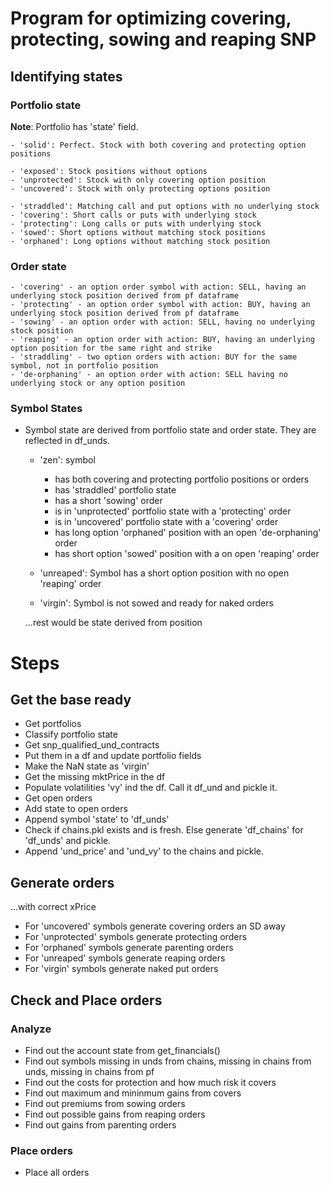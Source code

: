 # Program for optimizing covering, protecting, sowing and reaping SNP

## Identifying states

### Portfolio state

**Note**: Portfolio has 'state' field.

    - 'solid': Perfect. Stock with both covering and protecting option positions

    - 'exposed': Stock positions without options
    - 'unprotected': Stock with only covering option position
    - 'uncovered': Stock with only protecting options position

    - 'straddled': Matching call and put options with no underlying stock
    - 'covering': Short calls or puts with underlying stock
    - 'protecting': Long calls or puts with underlying stock
    - 'sowed': Short options without matching stock positions
    - 'orphaned': Long options without matching stock position

### Order state

    - 'covering' - an option order symbol with action: SELL, having an underlying stock position derived from pf dataframe
    - 'protecting' - an option order symbol with action: BUY, having an underlying stock position derived from pf dataframe
    - 'sowing' - an option order with action: SELL, having no underlying stock position
    - 'reaping' - an option order with action: BUY, having an underlying option position for the same right and strike
    - 'straddling' - two option orders with action: BUY for the same symbol, not in portfolio position
    - 'de-orphaning' - an option order with action: SELL having no underlying stock or any option position

### Symbol States

* Symbol state are derived from portfolio state and order state. They are reflected in df_unds.

  - 'zen': symbol

    - has both covering and protecting portfolio positions or orders
    - has 'straddled' portfolio state
    - has a short 'sowing' order
    - is in 'unprotected' portfolio state with a 'protecting' order
    - is in 'uncovered' portfolio state with a 'covering' order
    - has long option 'orphaned' position with an open 'de-orphaning' order
    - has short option 'sowed' position with a on open 'reaping' order
  - 'unreaped': Symbol has a short option position with no open 'reaping' order
  - 'virgin': Symbol is not sowed and ready for naked orders

  ...rest would be state derived from position

# Steps

## Get the base ready

* Get portfolios
* Classify portfolio state
* Get snp_qualified_und_contracts
* Put them in a df and update portfolio fields
* Make the NaN state as 'virgin'
* Get the missing mktPrice in the df
* Populate volatilities 'vy' ind the df. Call it df_und and pickle it.
* Get open orders
* Add state to open orders
* Append symbol 'state' to 'df_unds'
* Check if chains.pkl exists and is fresh. Else generate 'df_chains' for 'df_unds' and pickle.
* Append 'und_price' and 'und_vy' to the chains and pickle.

## Generate orders

...with correct xPrice

* For 'uncovered' symbols generate covering orders an SD away
* For 'unprotected' symbols generate protecting orders
* For 'orphaned' symbols generate parenting orders
* For 'unreaped' symbols generate reaping orders
* For 'virgin' symbols generate naked put orders

## Check and Place orders

### Analyze

* Find out the account state from get_financials()
* Find out symbols missing in unds from chains, missing in chains from unds, missing in chains from pf
* Find out the costs for protection and how much risk it covers
* Find out maximum and mininmum gains from covers
* Find out premiums from sowing orders
* Find out possible gains from reaping orders
* Find out gains from parenting orders

### Place orders

* Place all orders

